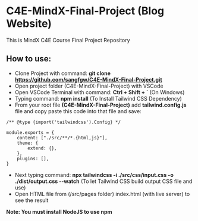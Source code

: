 # C4E-MindX-Final-Project (Blog Website)
This is MindX C4E Course Final Project Repository

## How to use:
- Clone Project with command: **git clone https://github.com/sangfgw/C4E-MindX-Final-Project.git**
- Open project folder (C4E-MindX-Final-Project) with VSCode
- Open VSCode Terminal with command: **Ctrl + Shift + `** (On Windows)
- Typing command: **npm install** (To Install Tailwind CSS Dependency)
- From your root file **(C4E-MindX-Final-Project)** add **tailwind.config.js** file and copy paste this code into that file and save:
```
/** @type {import('tailwindcss').Config} */

module.exports = {
    content: ["./src/**/*.{html,js}"],
    theme: {
        extend: {},
    },
    plugins: [],
}
```
- Next typing command: **npx tailwindcss -i ./src/css/input.css -o ./dist/output.css --watch** (To let Tailwind CSS build output CSS file and use)
- Open HTML file from (/src/pages folder) index.html (with live server) to see the result

**Note: You must install NodeJS to use npm**
